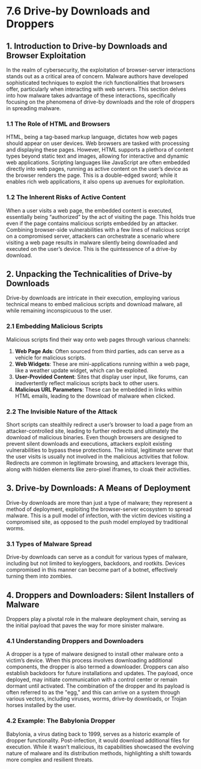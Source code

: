 # 7.6 Drive-by Downloads and Droppers

## 1. Introduction to Drive-by Downloads and Browser Exploitation
In the realm of cybersecurity, the exploitation of browser-server interactions stands out as a critical area of concern. Malware authors have developed sophisticated techniques to exploit the rich functionalities that browsers offer, particularly when interacting with web servers. This section delves into how malware takes advantage of these interactions, specifically focusing on the phenomena of drive-by downloads and the role of droppers in spreading malware.

### 1.1 The Role of HTML and Browsers
HTML, being a tag-based markup language, dictates how web pages should appear on user devices. Web browsers are tasked with processing and displaying these pages. However, HTML supports a plethora of content types beyond static text and images, allowing for interactive and dynamic web applications. Scripting languages like JavaScript are often embedded directly into web pages, running as active content on the user’s device as the browser renders the page. This is a double-edged sword; while it enables rich web applications, it also opens up avenues for exploitation.

### 1.2 The Inherent Risks of Active Content
When a user visits a web page, the embedded content is executed, essentially being “authorized” by the act of visiting the page. This holds true even if the page contains malicious scripts embedded by an attacker. Combining browser-side vulnerabilities with a few lines of malicious script on a compromised server, attackers can orchestrate a scenario where visiting a web page results in malware silently being downloaded and executed on the user’s device. This is the quintessence of a drive-by download.

## 2. Unpacking the Technicalities of Drive-by Downloads
Drive-by downloads are intricate in their execution, employing various technical means to embed malicious scripts and download malware, all while remaining inconspicuous to the user.

### 2.1 Embedding Malicious Scripts
Malicious scripts find their way onto web pages through various channels:
1. **Web Page Ads**: Often sourced from third parties, ads can serve as a vehicle for malicious scripts.
2. **Web Widgets**: These are mini-applications running within a web page, like a weather update widget, which can be exploited.
3. **User-Provided Content**: Sites that display user input, like forums, can inadvertently reflect malicious scripts back to other users.
4. **Malicious URL Parameters**: These can be embedded in links within HTML emails, leading to the download of malware when clicked.

### 2.2 The Invisible Nature of the Attack
Short scripts can stealthily redirect a user’s browser to load a page from an attacker-controlled site, leading to further redirects and ultimately the download of malicious binaries. Even though browsers are designed to prevent silent downloads and executions, attackers exploit existing vulnerabilities to bypass these protections. The initial, legitimate server that the user visits is usually not involved in the malicious activities that follow. Redirects are common in legitimate browsing, and attackers leverage this, along with hidden elements like zero-pixel iframes, to cloak their activities.

## 3. Drive-by Downloads: A Means of Deployment
Drive-by downloads are more than just a type of malware; they represent a method of deployment, exploiting the browser-server ecosystem to spread malware. This is a pull model of infection, with the victim devices visiting a compromised site, as opposed to the push model employed by traditional worms.

### 3.1 Types of Malware Spread
Drive-by downloads can serve as a conduit for various types of malware, including but not limited to keyloggers, backdoors, and rootkits. Devices compromised in this manner can become part of a botnet, effectively turning them into zombies.

## 4. Droppers and Downloaders: Silent Installers of Malware
Droppers play a pivotal role in the malware deployment chain, serving as the initial payload that paves the way for more sinister malware.

### 4.1 Understanding Droppers and Downloaders
A dropper is a type of malware designed to install other malware onto a victim’s device. When this process involves downloading additional components, the dropper is also termed a downloader. Droppers can also establish backdoors for future installations and updates. The payload, once deployed, may initiate communication with a control center or remain dormant until activated. The combination of the dropper and its payload is often referred to as the "egg," and this can arrive on a system through various vectors, including viruses, worms, drive-by downloads, or Trojan horses installed by the user.

### 4.2 Example: The Babylonia Dropper
Babylonia, a virus dating back to 1999, serves as a historic example of dropper functionality. Post-infection, it would download additional files for execution. While it wasn’t malicious, its capabilities showcased the evolving nature of malware and its distribution methods, highlighting a shift towards more complex and resilient threats.
